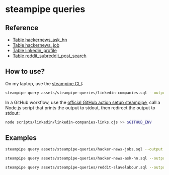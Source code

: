 # steampipe queries

## Reference

- [Table hackernews_ask_hn](https://hub.steampipe.io/plugins/turbot/hackernews/tables/hackernews_ask_hn)
- [Table hackernews_job](https://hub.steampipe.io/plugins/turbot/hackernews/tables/hackernews_job)
- [Table linkedin_profile](https://hub.steampipe.io/plugins/turbot/linkedin/tables/linkedin_profile)
- [Table reddit_subreddit_post_search](https://hub.steampipe.io/plugins/turbot/reddit/tables/reddit_subreddit_post_search)

## How to use?

On my laptop, use the [steampipe CLI](https://steampipe.io/docs/reference/cli/overview):

```sh
steampipe query assets/steampipe-queries/linkedin-companies.sql --output json | jq
```

In a GitHub workflow, use the [official GitHub action setup steampipe](https://github.com/marketplace/actions/setup-steampipe), call a Node.js script that prints the output to stdout, then redirect the output to stdout:

```sh
node scripts/linkedin/linkedin-companies-links.cjs >> $GITHUB_ENV
```

## Examples

```sh
steampipe query assets/steampipe-queries/hacker-news-jobs.sql --output json | jq
```

```sh
steampipe query assets/steampipe-queries/hacker-news-ask-hn.sql --output json | jq
```

```sh
steampipe query assets/steampipe-queries/reddit-slavelabour.sql --output json | jq
```
